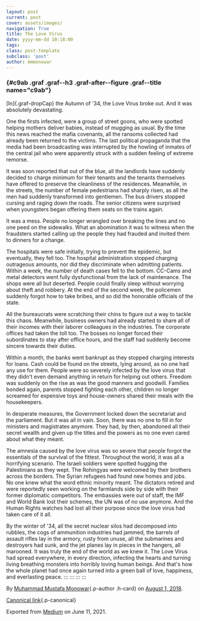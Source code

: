 ```yaml
---
layout: post
current: post
cover: assets/images/
navigation: True
title: The Love Virus
date: yyyy-mm-dd 10:18:00
tags: 
class: post-template
subclass: 'post'
author: mmmonowar
---
```


###  {#c9ab .graf .graf--h3 .graf-after--figure .graf--title name="c9ab"}

[In]{.graf-dropCap} the Autumn of '34, the Love Virus broke out. And it
was absolutely devastating.

One the firsts infected, were a group of street goons, who were spotted
helping mothers deliver babies, instead of mugging as usual. By the time
this news reached the mafia covenants, all the ransoms collected had
already been returned to the victims. The last political propaganda that
the media had been broadcasting was interrupted by the howling of
inmates of the central jail who were apparently struck with a sudden
feeling of extreme remorse.

It was soon reported that out of the blue, all the landlords have
suddenly decided to charge minimum for their tenants and the tenants
themselves have offered to preserve the cleanliness of the residences.
Meanwhile, in the streets, the number of female pedestrians had sharply
risen, as all the men had suddenly transformed into gentlemen. The bus
drivers stopped cursing and raging down the roads. The senior citizens
were surprised when youngsters began offering them seats on the trains
again.

It was a mess. People no longer wrangled over breaking the lines and no
one peed on the sidewalks. What an abomination it was to witness when
the fraudsters started calling up the people they had frauded and
invited them to dinners for a change.

The hospitals were safe initially, trying to prevent the epidemic, but
eventually, they fell too. The hospital administration stopped charging
outrageous amounts, nor did they discriminate when admitting patients.
Within a week, the number of death cases fell to the bottom. CC-Cams and
metal detectors went fully dysfunctional from the lack of maintenance.
The shops were all but deserted. People could finally sleep without
worrying about theft and robbery. At the end of the second week, the
policemen suddenly forgot how to take bribes, and so did the honorable
officials of the state.

All the bureaucrats were scratching their chins to figure out a way to
tackle this chaos. Meanwhile, business owners had already started to
share all of their incomes with their laborer colleagues in the
industries. The corporate offices had taken the toll too. The bosses no
longer forced their subordinates to stay after office hours, and the
staff had suddenly become sincere towards their duties.

Within a month, the banks went bankrupt as they stopped charging
interests for loans. Cash could be found on the streets, lying around,
as no one had any use for them. People were so severely infected by the
love virus that they didn't even demand anything in return for helping
out others. Freedom was suddenly on the rise as was the good manners and
goodwill. Families bonded again, parents stopped fighting each other,
children no longer screamed for expensive toys and house-owners shared
their meals with the housekeepers.

In desperate measures, the Government locked down the secretariat and
the parliament. But it was all in vain. Soon, there was no one to fill
in for ministers and magistrates anymore. They had, by then, abandoned
all their secret wealth and given up the titles and the powers as no one
even cared about what they meant.

The amnesia caused by the love virus was so severe that people forgot
the essentials of the survival of the fittest. Throughout the world, it
was all a horrifying scenario. The Israeli soldiers were spotted hugging
the Palestinians as they wept. The Rohingyas were welcomed by their
brothers across the borders. The Syrian refugees had found new homes and
jobs. No one knew what the word ethnic minority meant. The dictators
retired and were reportedly seen working on the farmlands side by side
with their former diplomatic competitors. The embassies were out of
staff, the IMF and World Bank lost their schemes, the UN was of no use
anymore. And the Human Rights watches had lost all their purpose since
the love virus had taken care of it all.

By the winter of '34, all the secret nuclear silos had decomposed into
rubbles, the cogs of ammunition industries had jammed, the barrels of
assault rifles lay in the armory, rusty from unuse, all the submarines
and destroyers had sunk, and the jet planes lay in pieces in the
hangers, all marooned. It was truly the end of the world as we knew it.
The Love Virus had spread everywhere, in every direction, infecting the
hearts and turning living breathing monsters into horribly loving human
beings. And that's how the whole planet had once again turned into a
green ball of love, happiness, and everlasting peace.
:::
:::
:::
:::

By [Muhammad Mustafa Monowar](https://medium.com/@mmmonowar){.p-author
.h-card} on [August 1, 2018](https://medium.com/p/cf09cbc6049e).

[Canonical
link](https://medium.com/@mmmonowar/the-love-virus-cf09cbc6049e){.p-canonical}

Exported from [Medium](https://medium.com) on June 11, 2021.
